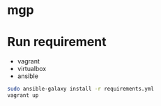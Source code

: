 # mgp
# Run requirement
- vagrant
- virtualbox
- ansible

```sh
sudo ansible-galaxy install -r requirements.yml
vagrant up
```